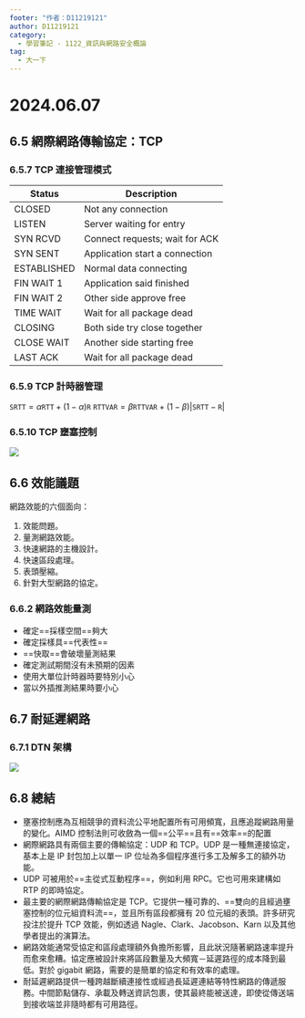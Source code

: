 ```yaml
---
footer: "作者：D11219121"
author: D11219121
category:
  - 學習筆記 - 1122_資訊與網路安全概論
tag:
  - 大一下
---
```


# 2024.06.07

## 6.5 網際網路傳輸協定：TCP

### 6.5.7 TCP 連接管理模式

| Status      | Description                    |
| ----------- | ------------------------------ |
| CLOSED      | Not any connection             |
| LISTEN      | Server waiting for entry       |
| SYN RCVD    | Connect requests; wait for ACK |
| SYN SENT    | Application start a connection |
| ESTABLISHED | Normal data connecting         |
| FIN WAIT 1  | Application said finished      |
| FIN WAIT 2  | Other side approve free        |
| TIME WAIT   | Wait for all package dead      |
| CLOSING     | Both side try close together   |
| CLOSE WAIT  | Another side starting free     |
| LAST ACK    | Wait for all package dead      |

### 6.5.9 TCP 計時器管理

$\texttt{SRTT} = \alpha \texttt{RTT} + (1 - \alpha)\texttt{R}$
$\texttt{RTTVAR} = \beta \texttt{RTTVAR} + (1 - \beta) \left|\texttt{SRTT} - \texttt{R}\right|$

### 6.5.10 TCP 壅塞控制

![](/studing/information-and-network-security/2024.06.07/0.png)

## 6.6 效能議題

網路效能的六個面向：

1. 效能問題。
2. 量測網路效能。
3. 快速網路的主機設計。
4. 快速區段處理。
5. 表頭壓縮。
6. 針對大型網路的協定。

### 6.6.2 網路效能量測

- 確定==採樣空間==夠大
- 確定採樣具==代表性==
- ==快取==會破壞量測結果
- 確定測試期間沒有未預期的因素
- 使用大單位計時器時要特別小心
- 當以外插推測結果時要小心

## 6.7 耐延遲網路

### 6.7.1 DTN 架構

![](/studing/information-and-network-security/2024.06.07/1.png)

## 6.8 總結

- 壅塞控制應為互相競爭的資料流公平地配置所有可用頻寬，且應追蹤網路用量的變化。AIMD 控制法則可收斂為一個==公平==且有==效率==的配置
- 網際網路具有兩個主要的傳輸協定：UDP 和 TCP。UDP 是一種無連接協定，基本上是 IP 封包加上以單一 IP 位址為多個程序進行多工及解多工的額外功能。
- UDP 可被用於==主從式互動程序==，例如利用 RPC。它也可用來建構如 RTP 的即時協定。
- 最主要的網際網路傳輸協定是 TCP。它提供一種可靠的、==雙向的且經過壅塞控制的位元組資料流==，並且所有區段都擁有 20 位元組的表頭。許多研究投注於提升 TCP 效能，例如透過 Nagle、Clark、Jacobson、Karn 以及其他學者提出的演算法。
- 網路效能通常受協定和區段處理額外負擔所影響，且此狀況隨著網路速率提升而愈來愈糟。協定應被設計來將區段數量及大頻寬－延遲路徑的成本降到最低。對於 gigabit 網路，需要的是簡單的協定和有效率的處理。
- 耐延遲網路提供一種跨越斷續連接性或經過長延遲連結等特性網路的傳遞服務。中間節點儲存、承載及轉送資訊包裹，使其最終能被送達，即使從傳送端到接收端並非隨時都有可用路徑。
